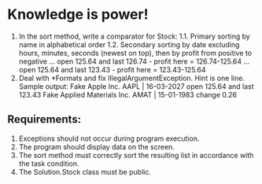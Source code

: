 # Knowledge is power!

1. In the sort method, write a comparator for Stock:
1.1. Primary sorting by name in alphabetical order
1.2. Secondary sorting by date excluding hours, minutes, seconds (newest on top), then by profit from positive to negative
... open 125.64 and last 126.74 - profit here = 126.74-125.64
... open 125.64 and last 123.43 - profit here = 123.43-125.64
2. Deal with *Formats and fix IllegalArgumentException. Hint is one line.
Sample output:
Fake Apple Inc. AAPL | 16-03-2027 open 125.64 and last 123.43
Fake Applied Materials Inc. AMAT | 15-01-1983 change 0.26


## Requirements:
1. Exceptions should not occur during program execution.
2. The program should display data on the screen.
3. The sort method must correctly sort the resulting list in accordance with the task condition.
4. The Solution.Stock class must be public.